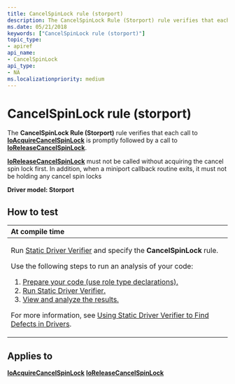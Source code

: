 ```yaml
---
title: CancelSpinLock rule (storport)
description: The CancelSpinLock Rule (Storport) rule verifies that each call to IoAcquireCancelSpinLock is promptly followed by a call to IoReleaseCancelSpinLock.
ms.date: 05/21/2018
keywords: ["CancelSpinLock rule (storport)"]
topic_type:
- apiref
api_name:
- CancelSpinLock
api_type:
- NA
ms.localizationpriority: medium
---
```


# CancelSpinLock rule (storport)


The **CancelSpinLock Rule (Storport)** rule verifies that each call to [**IoAcquireCancelSpinLock**](/previous-versions/windows/hardware/drivers/ff548196(v=vs.85)) is promptly followed by a call to [**IoReleaseCancelSpinLock**](/previous-versions/windows/hardware/drivers/ff549550(v=vs.85)).

[**IoReleaseCancelSpinLock**](/previous-versions/windows/hardware/drivers/ff549550(v=vs.85)) must not be called without acquiring the cancel spin lock first. In addition, when a miniport callback routine exits, it must not be holding any cancel spin locks

**Driver model: Storport**

How to test
-----------

<table>
<colgroup>
<col width="100%" />
</colgroup>
<thead>
<tr class="header">
<th align="left">At compile time</th>
</tr>
</thead>
<tbody>
<tr class="odd">
<td align="left"><p>Run <a href="/windows-hardware/drivers/devtest/static-driver-verifier" data-raw-source="[Static Driver Verifier](./static-driver-verifier.md)">Static Driver Verifier</a> and specify the <strong>CancelSpinLock</strong> rule.</p>
Use the following steps to run an analysis of your code:
<ol>
<li><a href="/windows-hardware/drivers/devtest/using-static-driver-verifier-to-find-defects-in-drivers#preparing-your-source-code" data-raw-source="[Prepare your code (use role type declarations).](./using-static-driver-verifier-to-find-defects-in-drivers.md#preparing-your-source-code)">Prepare your code (use role type declarations).</a></li>
<li><a href="/windows-hardware/drivers/devtest/using-static-driver-verifier-to-find-defects-in-drivers#running-static-driver-verifier" data-raw-source="[Run Static Driver Verifier.](./using-static-driver-verifier-to-find-defects-in-drivers.md#running-static-driver-verifier)">Run Static Driver Verifier.</a></li>
<li><a href="/windows-hardware/drivers/devtest/using-static-driver-verifier-to-find-defects-in-drivers#viewing-and-analyzing-the-results" data-raw-source="[View and analyze the results.](./using-static-driver-verifier-to-find-defects-in-drivers.md#viewing-and-analyzing-the-results)">View and analyze the results.</a></li>
</ol>
<p>For more information, see <a href="/windows-hardware/drivers/devtest/using-static-driver-verifier-to-find-defects-in-drivers" data-raw-source="[Using Static Driver Verifier to Find Defects in Drivers](./using-static-driver-verifier-to-find-defects-in-drivers.md)">Using Static Driver Verifier to Find Defects in Drivers</a>.</p></td>
</tr>
</tbody>
</table>

Applies to
----------

[**IoAcquireCancelSpinLock**](/previous-versions/windows/hardware/drivers/ff548196(v=vs.85))
[**IoReleaseCancelSpinLock**](/previous-versions/windows/hardware/drivers/ff549550(v=vs.85))
